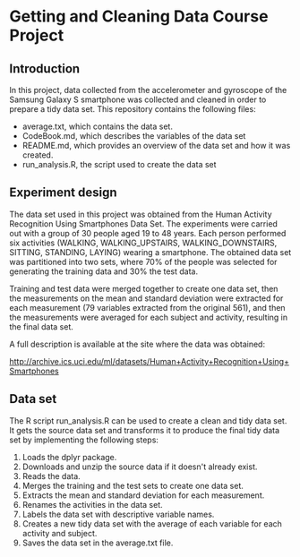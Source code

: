 # Getting and Cleaning Data Course Project

## Introduction
In this project, data collected from the accelerometer and gyroscope of the Samsung Galaxy S smartphone was collected and cleaned in order to prepare a tidy data set.
This repository contains the following files:
- average.txt, which contains the data set. 
- CodeBook.md, which describes the variables of the data set
- README.md, which provides an overview of the data set and how it was created. 
- run_analysis.R, the script used to create the data set

## Experiment design 
The data set used in this project was obtained from the Human Activity Recognition Using Smartphones Data Set.
The experiments were carried out with a group of 30 people aged 19 to 48 years. Each person performed six activities (WALKING, WALKING_UPSTAIRS, WALKING_DOWNSTAIRS, SITTING, STANDING, LAYING) wearing a smartphone. The obtained data set was partitioned into two sets, where 70% of the people was selected for generating the training data and 30% the test data.

Training and test data were merged together to create one data set, then the measurements on the mean and standard deviation were extracted for each measurement (79 variables extracted from the original 561), and then the measurements were averaged for each subject and activity, resulting in the final data set.

A full description is available at the site where the data was obtained:

http://archive.ics.uci.edu/ml/datasets/Human+Activity+Recognition+Using+Smartphones 

## Data set 
The R script run_analysis.R can be used to create a clean and tidy data set. It gets the source data set and transforms it to produce the final tidy data set by implementing the following steps:
1. Loads the dplyr package.
2. Downloads and unzip the source data if it doesn't already exist. 
3. Reads the data. 
4. Merges the training and the test sets to create one data set. 
5. Extracts the mean and standard deviation for each measurement. 
6. Renames the activities in the data set. 
7. Labels the data set with descriptive variable names. 
8. Creates a new tidy data set with the average of each variable for each activity and subject. 
9. Saves the data set in the average.txt file.
